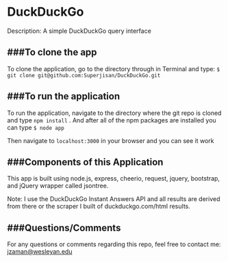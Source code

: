 DuckDuckGo
==========

Description: A simple DuckDuckGo query interface

###To clone the app
------
To clone the application, go to the directory through in Terminal and type: 
`$ git clone git@github.com:Superjisan/DuckDuckGo.git `

###To run the application
-----
To run the application, navigate to the directory where the git repo is cloned and type
`npm install` .
And after all of the npm packages are installed you can type
`$ node app`

Then navigate to `localhost:3000` in your browser and you can see it work

###Components of this Application
------
This app is built using node.js, express, cheerio, request, jquery, bootstrap, and jQuery wrapper called jsontree.

Note: I use the DuckDuckGo Instant Answers API and all results are derived from there or the scraper I built of duckduckgo.com/html results.

###Questions/Comments
------
For any questions or comments regarding this repo, feel free to contact me: jzaman@wesleyan.edu
